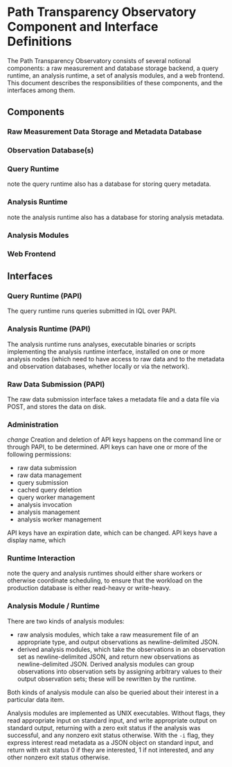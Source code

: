 # Path Transparency Observatory Component and Interface Definitions

The Path Transparency Observatory consists of several notional components: a raw measurement and database storage backend, a query runtime, an analysis runtime, a set of analysis modules, and a web frontend. This document describes the responsibilities of these components, and the interfaces among them. 

## Components

### Raw Measurement Data Storage and Metadata Database

### Observation Database(s)

### Query Runtime

note the query runtime also has a database for storing query metadata.

### Analysis Runtime

note the analysis runtime also has a database for storing analysis metadata.

### Analysis Modules

### Web Frontend

## Interfaces

### Query Runtime (PAPI)

The query runtime runs queries submitted in IQL over PAPI.

### Analysis Runtime (PAPI)

The analysis runtime runs analyses, executable binaries or scripts implementing the analysis runtime interface, installed on one or more analysis nodes (which need to have access to raw data and to the metadata and observation databases, whether locally or via the network). 

### Raw Data Submission (PAPI)

The raw data submission interface takes a metadata file and a data file via POST, and stores the data on disk.

### Administration

*change* Creation and deletion of API keys happens on the command line or through PAPI, to be determined. API keys
can have one or more of the following permissions:

- raw data submission
- raw data management
- query submission
- cached query deletion
- query worker management
- analysis invocation
- analysis management
- analysis worker management

API keys have an expiration date, which can be changed.
API keys have a display name, which 

### Runtime Interaction

note the query and analysis runtimes should either share workers or otherwise
coordinate scheduling, to ensure that the workload on the production database is
either read-heavy or write-heavy.

### Analysis Module / Runtime

There are two kinds of analysis modules:

- raw analysis modules, which take a raw measurement file of an appropriate
  type, and output observations as newline-delimited JSON.
- derived analysis modules, which take the observations in an observation set as
  newline-delimited JSON, and return new observations as newline-delimited JSON.
  Derived analysis modules can group observations into observation sets by
  assigning arbitrary values to their output observation sets; these will be
  rewritten by the runtime.

Both kinds of analysis module can also be queried about their interest in a
particular data item.

Analysis modules are implemented as UNIX executables. Without flags, they read
appropriate input on standard input, and write appropriate output on standard
output, returning with a zero exit status if the analysis was successful, and
any nonzero exit status otherwise. With the `-i` flag, they express interest
read metadata as a JSON object on standard input, and return with exit status 0
if they are interested, 1 if not interested, and any other nonzero exit status
otherwise.

